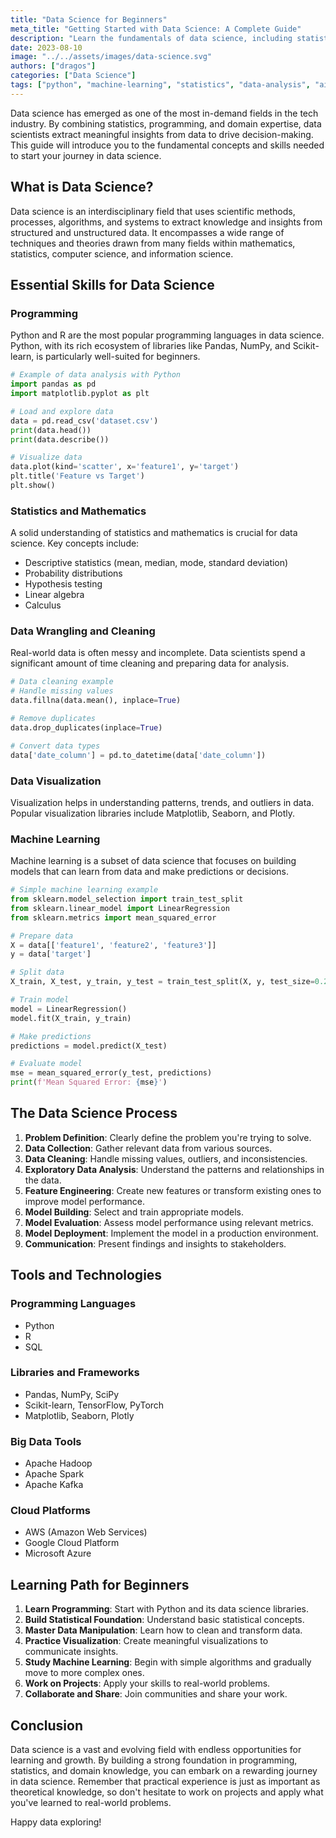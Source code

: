 ```yaml
---
title: "Data Science for Beginners"
meta_title: "Getting Started with Data Science: A Complete Guide"
description: "Learn the fundamentals of data science, including statistics, programming, and machine learning in this comprehensive guide for beginners."
date: 2023-08-10
image: "../../assets/images/data-science.svg"
authors: ["dragos"]
categories: ["Data Science"]
tags: ["python", "machine-learning", "statistics", "data-analysis", "ai"]
---
```



Data science has emerged as one of the most in-demand fields in the tech industry. By combining statistics, programming, and domain expertise, data scientists extract meaningful insights from data to drive decision-making. This guide will introduce you to the fundamental concepts and skills needed to start your journey in data science.

## What is Data Science?

Data science is an interdisciplinary field that uses scientific methods, processes, algorithms, and systems to extract knowledge and insights from structured and unstructured data. It encompasses a wide range of techniques and theories drawn from many fields within mathematics, statistics, computer science, and information science.

## Essential Skills for Data Science

### Programming

Python and R are the most popular programming languages in data science. Python, with its rich ecosystem of libraries like Pandas, NumPy, and Scikit-learn, is particularly well-suited for beginners.

```python
# Example of data analysis with Python
import pandas as pd
import matplotlib.pyplot as plt

# Load and explore data
data = pd.read_csv('dataset.csv')
print(data.head())
print(data.describe())

# Visualize data
data.plot(kind='scatter', x='feature1', y='target')
plt.title('Feature vs Target')
plt.show()
```

### Statistics and Mathematics

A solid understanding of statistics and mathematics is crucial for data science. Key concepts include:

- Descriptive statistics (mean, median, mode, standard deviation)
- Probability distributions
- Hypothesis testing
- Linear algebra
- Calculus

### Data Wrangling and Cleaning

Real-world data is often messy and incomplete. Data scientists spend a significant amount of time cleaning and preparing data for analysis.

```python
# Data cleaning example
# Handle missing values
data.fillna(data.mean(), inplace=True)

# Remove duplicates
data.drop_duplicates(inplace=True)

# Convert data types
data['date_column'] = pd.to_datetime(data['date_column'])
```

### Data Visualization

Visualization helps in understanding patterns, trends, and outliers in data. Popular visualization libraries include Matplotlib, Seaborn, and Plotly.

### Machine Learning

Machine learning is a subset of data science that focuses on building models that can learn from data and make predictions or decisions.

```python
# Simple machine learning example
from sklearn.model_selection import train_test_split
from sklearn.linear_model import LinearRegression
from sklearn.metrics import mean_squared_error

# Prepare data
X = data[['feature1', 'feature2', 'feature3']]
y = data['target']

# Split data
X_train, X_test, y_train, y_test = train_test_split(X, y, test_size=0.2, random_state=42)

# Train model
model = LinearRegression()
model.fit(X_train, y_train)

# Make predictions
predictions = model.predict(X_test)

# Evaluate model
mse = mean_squared_error(y_test, predictions)
print(f'Mean Squared Error: {mse}')
```

## The Data Science Process

1. **Problem Definition**: Clearly define the problem you're trying to solve.
2. **Data Collection**: Gather relevant data from various sources.
3. **Data Cleaning**: Handle missing values, outliers, and inconsistencies.
4. **Exploratory Data Analysis**: Understand the patterns and relationships in the data.
5. **Feature Engineering**: Create new features or transform existing ones to improve model performance.
6. **Model Building**: Select and train appropriate models.
7. **Model Evaluation**: Assess model performance using relevant metrics.
8. **Model Deployment**: Implement the model in a production environment.
9. **Communication**: Present findings and insights to stakeholders.

## Tools and Technologies

### Programming Languages
- Python
- R
- SQL

### Libraries and Frameworks
- Pandas, NumPy, SciPy
- Scikit-learn, TensorFlow, PyTorch
- Matplotlib, Seaborn, Plotly

### Big Data Tools
- Apache Hadoop
- Apache Spark
- Apache Kafka

### Cloud Platforms
- AWS (Amazon Web Services)
- Google Cloud Platform
- Microsoft Azure

## Learning Path for Beginners

1. **Learn Programming**: Start with Python and its data science libraries.
2. **Build Statistical Foundation**: Understand basic statistical concepts.
3. **Master Data Manipulation**: Learn how to clean and transform data.
4. **Practice Visualization**: Create meaningful visualizations to communicate insights.
5. **Study Machine Learning**: Begin with simple algorithms and gradually move to more complex ones.
6. **Work on Projects**: Apply your skills to real-world problems.
7. **Collaborate and Share**: Join communities and share your work.

## Conclusion

Data science is a vast and evolving field with endless opportunities for learning and growth. By building a strong foundation in programming, statistics, and domain knowledge, you can embark on a rewarding journey in data science. Remember that practical experience is just as important as theoretical knowledge, so don't hesitate to work on projects and apply what you've learned to real-world problems.

Happy data exploring!